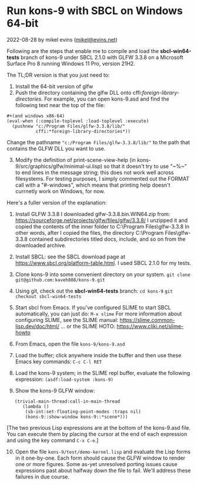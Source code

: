 # Run kons-9 with SBCL on Windows 64-bit

2022-08-28 by mikel evins (mikel@evins.net)


Following are the steps that enable me to compile and load the **sbcl-win64-tests** branch of kons-9 under SBCL 2.1.0 with GLFW 3.3.8 on a Microsoft Surface Pro 8 running Windows 11 Pro, version 21H2.

The TL;DR version is that you just need to:

1. Install the 64-bit version of glfw
2. Push the directory containing the glfw DLL onto cffi:*foreign-library-directories*. For example, you can open kons-9.asd and find the following text near the top of the file:
```
#+(and windows x86-64) 
(eval-when (:compile-toplevel :load-toplevel :execute)
  (pushnew "c:/Program Files/glfw-3.3.8/lib/"
           cffi:*foreign-library-directories*))

```
Change the pathname `"c:/Program Files/glfw-3.3.8/lib/"` to the path that contains the GLFW DLL you want to use.

3. Modify the definition of print-scene-view-help (in kons-9/src/graphics/glfw/minimal-ui.lisp) so that it doesn't try to use "~%~" to end lines in the message string; this does not work well across filesystems. For testing purposes, I simply commented out the FORMAT call with a "#-windows", which means that printing help doesn't currnetly work on Windows, for now.

Here's a fuller version of the explanation:

1. Install GLFW 3.3.8
   I downloaded glfw-3.3.8.bin.WIN64.zip from:
     https://sourceforge.net/projects/glfw/files/glfw/3.3.8/
   I unzipped it and copied the contents of the inner folder to
     C:\Program Files\glfw-3.3.8
   In other words, after I copied the files, the directory
     C:\Program Files\glfw-3.3.8
   contained subdirectories titled docs, include, and so on from the downloaded archive.

2. Install SBCL:
   see the SBCL download page at https://www.sbcl.org/platform-table.html.
   I used SBCL 2.1.0 for my tests.
3. Clone kons-9 into some convenient directory on your system.
   `git clone git@github.com:kaveh808/kons-9.git`
4. Using git, check out the **sbcl-win64-tests** branch:
   `cd kons-9`
   `git checkout sbcl-win64-tests`
5. Start sbcl from Emacs. If you've configured SLIME to start SBCL automatically, you can just do:
   `M-x slime`
   For more information about configuring SLIME, see the SLIME manual:
   https://slime.common-lisp.dev/doc/html/
   ... or the SLIME HOTO:
   https://www.cliki.net/slime-howto
6. From Emacs, open the file `kons-9/kons-9.asd`
7. Load the buffer; click anywhere inside the buffer and then use these Emacs key commands:
   `C-c C-l RET`
8. Load the kons-9 system; in the SLIME repl buffer, evaluate the following expression:
   `(asdf:load-system :kons-9)`

9. Show the kons-9 GLFW window:
```
   (trivial-main-thread:call-in-main-thread
      (lambda ()
       (sb-int:set-floating-point-modes :traps nil)
       (kons-9::show-window kons-9::*scene*)))
 ```
       
   [The two previous Lisp expressions are at the bottom of the kons-9.asd file. You can execute them by placing the cursor at the end of each expression and using the key command `C-x C-e`.]
   
10. Open the file `kons-9/test/demo-kernel.lisp` and evaluate the Lisp forms in it one-by-one. Each form should cause the GLFW window to render one or more figures. Some as-yet unresolved porting issues cause expressions past about halfway down the file to fail. We'll address these failures in due course.

